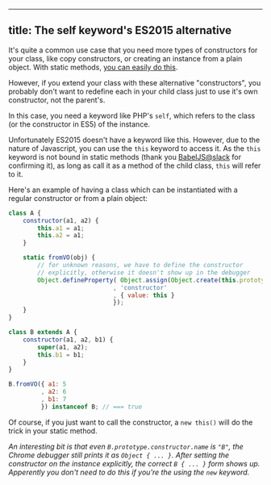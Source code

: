 --------------------------------------------
title: The self keyword's ES2015 alternative
--------------------------------------------

It's quite a common use case that you need more types of constructors
for your class, like copy constructors, or creating an instance from
a plain object. With static methods, [you can easily do this][1].

However, if you extend your class with these alternative "constructors",
you probably don't want to redefine each in your child class just to
use it's own constructor, not the parent's.

<!-- TEASER -->

In this case, you need a keyword like PHP's `self`, which refers
to the class (or the constructor in ES5) of the instance.

Unfortunately ES2015 doesn't have a keyword like this. However, due to
the nature of Javascript, you can use the `this` keyword to access it.
As the `this` keyword is not bound in static methods (thank you
[BabelJS@slack][2] for confirming it), as long as call it as a method
of the child class, `this` will refer to it.

Here's an example of having a class which can be instantiated with a
regular constructor or from a plain object:

```javascript
class A {
	constructor(a1, a2) {
		this.a1 = a1;
		this.a2 = a1;
	}

	static fromVO(obj) {
		// for unknown reasons, we have to define the constructor
		// explicitly, otherwise it doesn't show up in the debugger			
		Object.defineProperty( Object.assign(Object.create(this.prototype), obj)
		                     , 'constructor'
		                     , { value: this }
		                     });
	}
}

class B extends A {
	constructor(a1, a2, b1) {
		super(a1, a2);
		this.b1 = b1;
	}
}

B.fromVO({ a1: 5
         , a2: 6
         , b1: 7
         }) instanceof B; // === true

```

Of course, if you just want to call the constructor, a `new this()` will do
the trick in your static method.

*An interesting bit is that even `B.prototype.constructor.name` is `"B"`,
the Chrome debugger still prints it as `Object { ... }`. After setting the
constructor on the instance explicitly, the correct `B { ... }` form shows up.
Apperently you don't need to do this if you're the using the `new` keyword.*

[1]: http://odetocode.com/blogs/scott/archive/2015/02/02/static-members-in-es6.aspx
[2]: https://babeljs.slack.com
